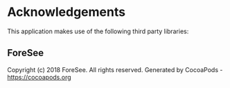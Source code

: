 # Acknowledgements
This application makes use of the following third party libraries:

## ForeSee

Copyright (c) 2018 ForeSee. All rights reserved.
Generated by CocoaPods - https://cocoapods.org
